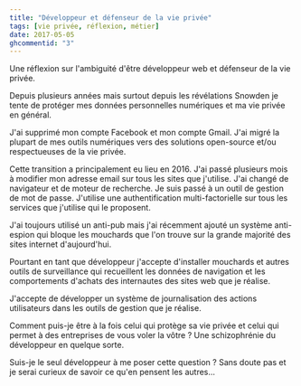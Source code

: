 ```yaml
---
title: "Développeur et défenseur de la vie privée"
tags: [vie privée, réflexion, métier]
date: 2017-05-05
ghcommentid: "3"
---
```


Une réflexion sur l'ambiguité d'être développeur web et défenseur de la vie privée.

<!--more-->

Depuis plusieurs années mais surtout depuis les révélations Snowden je tente de protéger mes données personnelles numériques et ma vie  privée en général.

J'ai supprimé mon compte Facebook et mon compte Gmail. J'ai migré la plupart de mes outils numériques vers des solutions open-source et/ou respectueuses de la vie privée.

Cette transition a principalement eu lieu en 2016. J'ai passé plusieurs mois à modifier mon adresse email sur tous les sites que j'utilise. J'ai changé de navigateur et de moteur de recherche. Je suis passé à un outil de gestion de mot de passe. J'utilise une authentification multi-factorielle sur tous les services que j'utilise qui le proposent.

J'ai toujours utilisé un anti-pub mais j'ai récemment ajouté un système anti-espion qui bloque les mouchards que l'on trouve sur la grande majorité des sites internet d'aujourd'hui.

Pourtant en tant que développeur j'accepte d'installer mouchards et autres outils de surveillance qui recueillent les données de navigation et les comportements d'achats des internautes des sites web que je réalise.

J'accepte de développer un système de journalisation des actions utilisateurs dans les outils de gestion que je réalise.

Comment puis-je être à la fois celui qui protège sa vie privée et celui qui permet à des entreprises de vous voler la vôtre ? Une schizophrénie du développeur en quelque sorte.

Suis-je le seul développeur à me poser cette question ? Sans doute pas et je serai curieux de savoir ce qu'en pensent les autres...

